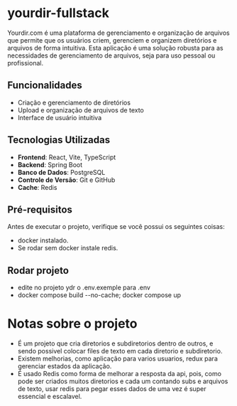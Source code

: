 # yourdir-fullstack

Yourdir.com é uma plataforma de gerenciamento e organização de arquivos que permite que os usuários criem, gerenciem e organizem diretórios e arquivos de forma intuitiva. Esta aplicação é uma solução robusta para as necessidades de gerenciamento de arquivos, seja para uso pessoal ou profissional.

## Funcionalidades

- Criação e gerenciamento de diretórios
- Upload e organização de arquivos de texto
- Interface de usuário intuitiva

## Tecnologias Utilizadas

- **Frontend**: React, Vite, TypeScript
- **Backend**: Spring Boot
- **Banco de Dados**: PostgreSQL
- **Controle de Versão**: Git e GitHub
- **Cache**: Redis

## Pré-requisitos

Antes de executar o projeto, verifique se você possui os seguintes coisas:

- docker instalado.
- Se rodar sem docker instale redis.

## Rodar projeto

- edite no projeto ydr o .env.exemple para .env
- docker compose build --no-cache; docker compose up

# Notas sobre o projeto

- É um projeto que cria diretorios e subdiretorios dentro de outros, e sendo possivel colocar files de texto em cada diretorio e subdiretorio.
- Existem melhorias, como aplicação para varios usuarios, redux para gerenciar estados da aplicação.
- É usado Redis como forma de melhorar a resposta da api, pois, como pode ser criados muitos diretorios e cada um contando subs e arquivos de texto, usar redis para pegar esses dados de uma vez é super essencial e escalavel.



